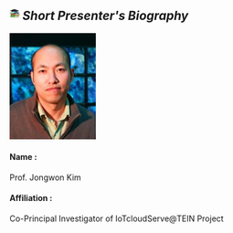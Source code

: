## <img width="3.5%" src="/Agenda/picture/biblio.png" /><link rel="stylesheet" type="text/css" media="all" href="./css/logo.css"/> <i class = "fa fa-handshake-p" aria-hidden="true">Short Presenter's Biography</i> 

<div class="row">
    <div class="column">
    <a href="https://nm.gist.ac.kr/?page_id=169">
        <img width="30%" alt="jongwon" src ="/Presentation_program/1_Key_note/picture/prof_jongwon.jpg" />
    </a>
    </div>
    <div class="column">
    <h4>Name :</h4> Prof. Jongwon Kim<br>
    <h4>Affiliation :</h4> Co-Principal Investigator of IoTcloudServe@TEIN Project <br>
    </div>